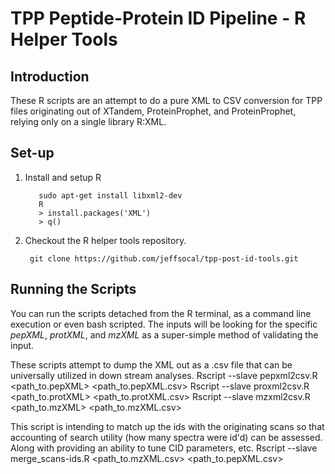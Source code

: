 # TPP Peptide-Protein ID Pipeline - R Helper Tools

## Introduction
These R scripts are an attempt to do a pure XML to CSV conversion for TPP files originating out of XTandem, ProteinProphet, and ProteinProphet, relying only on a single library R:XML. 

## Set-up

1. Install and setup R

          sudo apt-get install libxml2-dev  
          R
          > install.packages('XML')
          > q()

2. Checkout the R helper tools repository.

        git clone https://github.com/jeffsocal/tpp-post-id-tools.git
        
## Running the Scripts
You can run the scripts detached from the R terminal, as a command line execution or even bash scripted. The inputs will be looking for the specific _pepXML_, _protXML_, and _mzXML_ as a super-simple method of validating the input.

These scripts attempt to dump the XML out as a .csv file that can be universally utilized in down stream analyses. 
          Rscript --slave pepxml2csv.R 		<path_to.pepXML> 	<path_to.pepXML.csv>
          Rscript --slave proxml2csv.R 		<path_to.protXML> 	<path_to.protXML.csv>
          Rscript --slave mzxml2csv.R 		<path_to.mzXML> 	<path_to.mzXML.csv>
          
This script is intending to match up the ids with the originating scans so that accounting of search utility (how many spectra were id'd) can be assessed. Along with providing an ability to tune CID parameters, etc. 
          Rscript --slave merge_scans-ids.R 	<path_to.mzXML.csv> <path_to.pepXML.csv>
